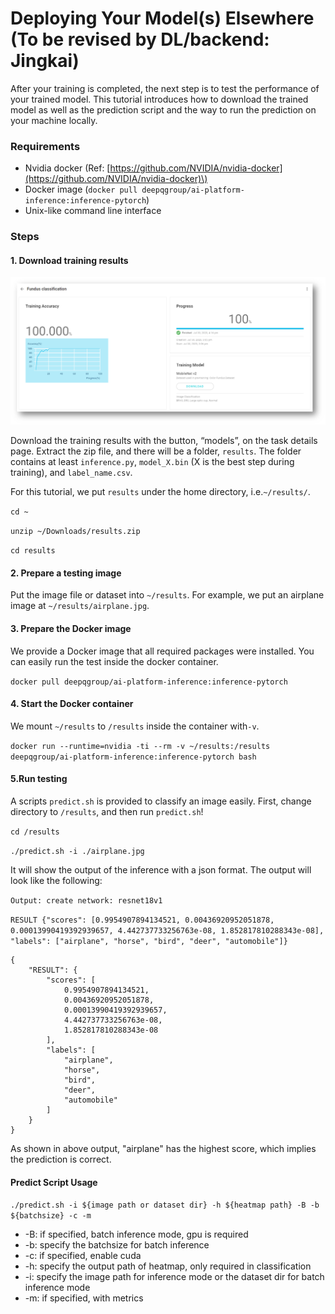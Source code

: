 # Deploying Your Model\(s\) Elsewhere \(To be revised by DL/backend: Jingkai\)

After your training is completed, the next step is to test the performance of your trained model. This tutorial introduces how to download the trained model as well as the prediction script and the way to run the prediction on your machine locally.

### Requirements

* Nvidia docker \(Ref: [https://github.com/NVIDIA/nvidia-docker](https://github.com/NVIDIA/nvidia-docker)\) 
* Docker image \(`docker pull deepqgroup/ai-platform-inference:inference-pytorch`\) 
* Unix-like command line interface

### Steps

#### 1. Download training results

![](../.gitbook/assets/image%20%28122%29.png)

Download the training results with the button, “models”, on the task details page. Extract the zip file, and there will be a folder, `results`. The folder contains at least `inference.py`, `model_X.bin` \(X is the best step during training\), and `label_name.csv`. 

For this tutorial, we put `results` under the home directory, i.e.`~/results/`. 

`cd ~` 

`unzip ~/Downloads/results.zip` 

`cd results`

#### 2. Prepare a testing image

Put the image file or dataset into `~/results`. For example, we put an airplane image at `~/results/airplane.jpg`.

#### 3. Prepare the Docker image

We provide a Docker image that all required packages were installed. You can easily run the test inside the docker container. 

`docker pull deepqgroup/ai-platform-inference:inference-pytorch`

#### 4. Start the Docker container

We mount `~/results` to `/results` inside the container with`-v`.

`docker run --runtime=nvidia -ti --rm -v ~/results:/results deepqgroup/ai-platform-inference:inference-pytorch bash`

#### 5.Run testing

A scripts `predict.sh` is provided to classify an image easily. First, change directory to `/results`, and then run `predict.sh`! 

`cd /results` 

`./predict.sh -i ./airplane.jpg` 

It will show the output of the inference with a json format. The output will look like the following: 

`Output: create network: resnet18v1` 

`RESULT {"scores": [0.9954907894134521, 0.00436920952051878, 0.00013990419392939657, 4.442737733256763e-08, 1.852817810288343e-08], "labels": ["airplane", "horse", "bird", "deer", "automobile"]}`

```text
{
    "RESULT": {
        "scores": [
            0.9954907894134521, 
            0.00436920952051878, 
            0.00013990419392939657, 
            4.442737733256763e-08, 
            1.852817810288343e-08
        ], 
        "labels": [
            "airplane", 
            "horse", 
            "bird", 
            "deer", 
            "automobile"
        ]
    }
}
```

As shown in above output, "airplane" has the highest score, which implies the prediction is correct.

#### Predict Script Usage

`./predict.sh -i ${image path or dataset dir} -h ${heatmap path} -B -b ${batchsize} -c -m`

* -B: if specified, batch inference mode, gpu is required
* -b: specify the batchsize for batch inference
* -c: if specified, enable cuda
* -h: specify the output path of heatmap, only required in classification
* -i: specify the image path for inference mode or the dataset dir for batch inference mode
* -m: if specified, with metrics

